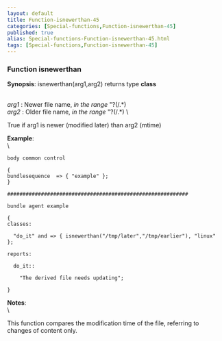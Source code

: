 ```yaml
---
layout: default
title: Function-isnewerthan-45
categories: [Special-functions,Function-isnewerthan-45]
published: true
alias: Special-functions-Function-isnewerthan-45.html
tags: [Special-functions,Function-isnewerthan-45]
---
```


### Function isnewerthan

**Synopsis**: isnewerthan(arg1,arg2) returns type **class**

\
 *arg1* : Newer file name, *in the range* "?(/.\*) \
 *arg2* : Older file name, *in the range* "?(/.\*) \

True if arg1 is newer (modified later) than arg2 (mtime)

**Example**:\
 \

~~~~ {.verbatim}
body common control

{
bundlesequence  => { "example" };
}

###########################################################

bundle agent example

{     
classes:

  "do_it" and => { isnewerthan("/tmp/later","/tmp/earlier"), "linux" }; 

reports:

  do_it::

    "The derived file needs updating";

}
~~~~

**Notes**:\
 \

This function compares the modification time of the file, referring to
changes of content only.
